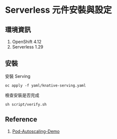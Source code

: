 # Serverless 元件安裝與設定

## 環境資訊
1. OpenShift 4.12
2. Serverless 1.29

## 安裝

安裝 Serving
```
oc apply -f yaml/knative-serving.yaml
```

檢查安裝是否完成
```
sh script/verify.sh
```

## Reference
1. [Pod-Autoscaling-Demo](https://github.com/CCChou/Pod-Autoscaling-Demo)